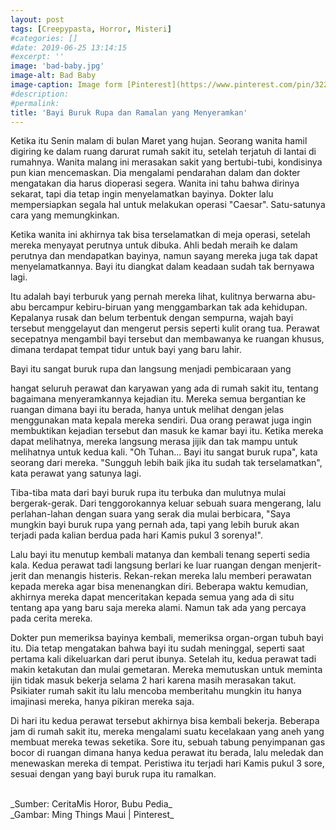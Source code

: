 ```yaml
---
layout: post
tags: [Creepypasta, Horror, Misteri]
#categories: []
#date: 2019-06-25 13:14:15
#excerpt: ''
image: 'bad-baby.jpg'
image-alt: Bad Baby
image-caption: Image form [Pinterest](https://www.pinterest.com/pin/322148179586139281/)
#description:
#permalink:
title: 'Bayi Buruk Rupa dan Ramalan yang Menyeramkan'
---
```




Ketika itu Senin malam di bulan Maret yang hujan. Seorang wanita hamil digiring ke dalam ruang darurat rumah sakit itu, setelah terjatuh di lantai di rumahnya. Wanita malang ini merasakan sakit yang bertubi-tubi, kondisinya pun kian mencemaskan. Dia mengalami pendarahan dalam dan dokter mengatakan dia harus dioperasi segera. Wanita ini tahu bahwa dirinya sekarat, tapi dia tetap ingin menyelamatkan bayinya. Dokter lalu mempersiapkan segala hal untuk melakukan operasi "Caesar". Satu-satunya cara yang memungkinkan.

Ketika wanita ini akhirnya tak bisa terselamatkan di meja operasi, setelah mereka menyayat perutnya untuk dibuka. Ahli bedah meraih ke dalam perutnya dan mendapatkan bayinya, namun sayang mereka juga tak dapat menyelamatkannya. Bayi itu diangkat dalam keadaan sudah tak bernyawa lagi.

Itu adalah bayi terburuk yang pernah mereka lihat, kulitnya berwarna abu-abu bercampur kebiru-biruan yang menggambarkan tak ada kehidupan. Kepalanya rusak dan belum terbentuk dengan sempurna, wajah bayi tersebut menggelayut dan mengerut persis seperti kulit orang tua. Perawat secepatnya mengambil bayi tersebut dan membawanya ke ruangan khusus, dimana terdapat tempat tidur untuk bayi yang baru lahir.

Bayi itu sangat buruk rupa dan langsung menjadi pembicaraan yang

hangat seluruh perawat dan karyawan yang ada di rumah sakit itu, tentang bagaimana menyeramkannya kejadian itu. Mereka semua bergantian ke ruangan dimana bayi itu berada, hanya untuk melihat dengan jelas menggunakan mata kepala mereka sendiri. Dua orang perawat juga ingin membuktikan kejadian tersebut dan masuk ke kamar bayi itu. Ketika mereka dapat melihatnya, mereka langsung merasa jijik dan tak mampu untuk melihatnya untuk kedua kali. "Oh Tuhan... Bayi itu sangat buruk rupa", kata seorang dari mereka. "Sungguh lebih baik jika itu sudah tak terselamatkan", kata perawat yang satunya lagi.

Tiba-tiba mata dari bayi buruk rupa itu terbuka dan mulutnya mulai bergerak-gerak. Dari tenggorokannya keluar sebuah suara mengerang, lalu perlahan-lahan dengan suara yang serak dia mulai berbicara, "Saya mungkin bayi buruk rupa yang pernah ada, tapi yang lebih buruk akan terjadi pada kalian berdua pada hari Kamis pukul 3 sorenya!".

Lalu bayi itu menutup kembali matanya dan kembali tenang seperti sedia kala. Kedua perawat tadi langsung berlari ke luar ruangan dengan menjerit-jerit dan menangis histeris. Rekan-rekan mereka lalu memberi perawatan kepada mereka agar bisa menenangkan diri. Beberapa waktu kemudian, akhirnya mereka dapat menceritakan kepada semua yang ada di situ tentang apa yang baru saja mereka alami. Namun tak ada yang percaya pada cerita mereka.

Dokter pun memeriksa bayinya kembali, memeriksa organ-organ tubuh bayi itu. Dia tetap mengatakan bahwa bayi itu sudah meninggal, seperti saat pertama kali dikeluarkan dari perut ibunya. Setelah itu, kedua perawat tadi makin ketakutan dan mulai gemetaran. Mereka memutuskan untuk meminta ijin tidak masuk bekerja selama 2 hari karena masih merasakan takut. Psikiater rumah sakit itu lalu mencoba memberitahu mungkin itu hanya imajinasi mereka, hanya pikiran mereka saja.

Di hari itu kedua perawat tersebut akhirnya bisa kembali bekerja. Beberapa jam di rumah sakit itu, mereka mengalami suatu kecelakaan yang aneh yang membuat mereka tewas seketika. Sore itu, sebuah tabung penyimpanan gas bocor di ruangan dimana hanya kedua perawat itu berada, lalu meledak dan menewaskan mereka di tempat. Peristiwa itu terjadi hari Kamis pukul 3 sore, sesuai dengan yang bayi buruk rupa itu ramalkan.


<br>
_Sumber: CeritaMis Horor, Bubu Pedia_ <br>
_Gambar: Ming Things Maui | Pinterest_